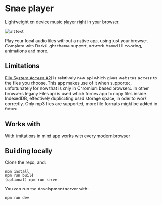 # Snae player
Lightweight on device music player right in your browser.

![alt text](https://raw.githubusercontent.com/minht11/local-music-pwa/main/images/preview.webp)

Play your local audio files without a native app, using just your browser. Complete with Dark/Light theme support, artwork based UI coloring, animations and more.

## Limitations
[File System Access API](https://developer.mozilla.org/en-US/docs/Web/API/File_System_Access_API) is relatively new api which gives websites access to the files you choose. This app makes use of it when supported, unfortunately for now that is only in Chromium based browsers. In other browsers legacy Files api is used which forces app to copy files inside IndexedDB, effectively duplicating used storage space, in oder to work correctly.
Only mp3 files are supported, more file formats might be added in future.

## Works with
With limitations in mind app works with every modern browser.

## Building locally
Clone the repo, and:
```
npm install
npm run build
(optional) npm run serve
```
You can run the development server with:
```
npm run dev
```